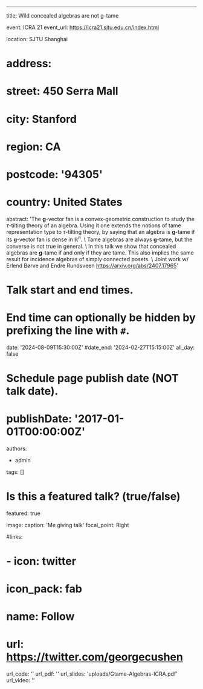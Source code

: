 ---
title: Wild concealed algebras are not g-tame

event: ICRA 21
event_url: https://icra21.sjtu.edu.cn/index.html

location: SJTU Shanghai
# address:
#   street: 450 Serra Mall
#   city: Stanford
#   region: CA
#   postcode: '94305'
#   country: United States

abstract: 'The $\mathbf{g}$-vector fan is a convex-geometric construction to study the $\tau$-tilting theory of an algebra. Using it one extends the notions of tame representation type to $\tau$-tilting theory, by saying that an algebra is $\mathbf{g}$-tame if its $\mathbf{g}$-vector fan is dense in $\mathbb R^n$.
\\
Tame algebras are always $\mathbf{g}$-tame, but the converse is not true in general.
\\
In this talk we show that concealed algebras are $\mathbf{g}$-tame if and only if they are tame. This also implies the same result for incidence algebras of simply connected posets.
\\
Joint work w/ Erlend Børve and Endre Rundsveen
https://arxiv.org/abs/2407.17965'

# Talk start and end times.
#   End time can optionally be hidden by prefixing the line with `#`.
date: '2024-08-09T15:30:00Z'
#date_end: '2024-02-27T15:15:00Z'
all_day: false

# Schedule page publish date (NOT talk date).
# publishDate: '2017-01-01T00:00:00Z'

authors:
  - admin

tags: []

# Is this a featured talk? (true/false)
featured: true

image:
  caption: 'Me giving talk'
  focal_point: Right

#links:
#  - icon: twitter
#    icon_pack: fab
#    name: Follow
#    url: https://twitter.com/georgecushen
url_code: ''
url_pdf: ''
url_slides: 'uploads/Gtame-Algebras-ICRA.pdf'
url_video: ''
